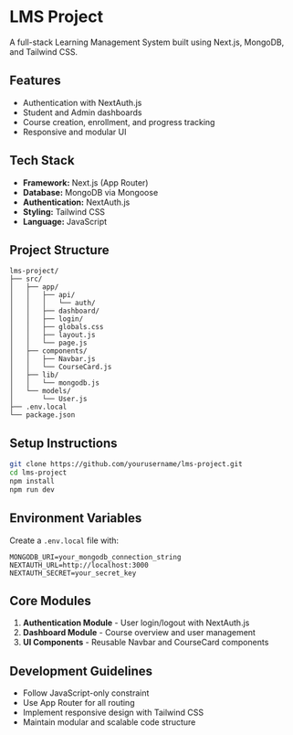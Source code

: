# LMS Project

A full-stack Learning Management System built using Next.js, MongoDB, and Tailwind CSS.

## Features
- Authentication with NextAuth.js
- Student and Admin dashboards
- Course creation, enrollment, and progress tracking
- Responsive and modular UI

## Tech Stack
- **Framework:** Next.js (App Router)
- **Database:** MongoDB via Mongoose
- **Authentication:** NextAuth.js
- **Styling:** Tailwind CSS
- **Language:** JavaScript

## Project Structure
```
lms-project/
├── src/
│   ├── app/
│   │   ├── api/
│   │   │   └── auth/
│   │   ├── dashboard/
│   │   ├── login/
│   │   ├── globals.css
│   │   ├── layout.js
│   │   └── page.js
│   ├── components/
│   │   ├── Navbar.js
│   │   └── CourseCard.js
│   ├── lib/
│   │   └── mongodb.js
│   └── models/
│       └── User.js
├── .env.local
└── package.json
```

## Setup Instructions

```bash
git clone https://github.com/yourusername/lms-project.git
cd lms-project
npm install
npm run dev
```

## Environment Variables
Create a `.env.local` file with:
```
MONGODB_URI=your_mongodb_connection_string
NEXTAUTH_URL=http://localhost:3000
NEXTAUTH_SECRET=your_secret_key
```

## Core Modules
1. **Authentication Module** - User login/logout with NextAuth.js
2. **Dashboard Module** - Course overview and user management
3. **UI Components** - Reusable Navbar and CourseCard components

## Development Guidelines
- Follow JavaScript-only constraint
- Use App Router for all routing
- Implement responsive design with Tailwind CSS
- Maintain modular and scalable code structure